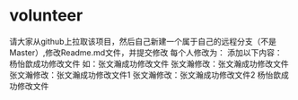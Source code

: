 # volunteer
请大家从github上拉取该项目，然后自己新建一个属于自己的远程分支（不是Master）,修改Readme.md文件，并提交修改
每个人修改为：
添加以下内容：
杨怡歆成功修改文件
如：张文瀚成功修改文件
张文瀚修改：张文瀚成功修改文件
张文瀚修改：张文瀚成功修改文件1
张文瀚修改：张文瀚成功修改文件2
杨怡歆成功修改文件